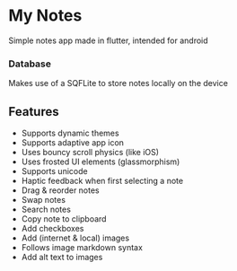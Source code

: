 # My Notes
Simple notes app made in flutter, intended for android

### Database
Makes use of a SQFLite to store notes locally on the device

## Features
- Supports dynamic themes
- Supports adaptive app icon
- Uses bouncy scroll physics (like iOS)
- Uses frosted UI elements (glassmorphism)
- Supports unicode
- Haptic feedback when first selecting a note
- Drag & reorder notes
- Swap notes
- Search notes
- Copy note to clipboard
- Add checkboxes
- Add (internet & local) images
- Follows image markdown syntax
- Add alt text to images
